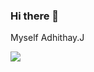 ### Hi there 👋
Myself Adhithay.J
<!--
**adhiragaven/adhiragaven** is a ✨ _special_ ✨ repository because its `README.md` (this file) appears on your GitHub profile.-->
<img src="https://cdn.shopify.com/s/files/1/0986/5790/products/WelcomeDecal_grande.jpg?v=1529964994">


